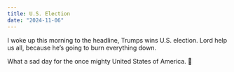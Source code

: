 ```yaml
---
title: U.S. Election
date: "2024-11-06"
---
```


I woke up this morning to the headline, Trumps wins U.S. election. Lord help us all, because he’s going to burn everything down.

What a sad day for the once mighty United States of America.  🥀
